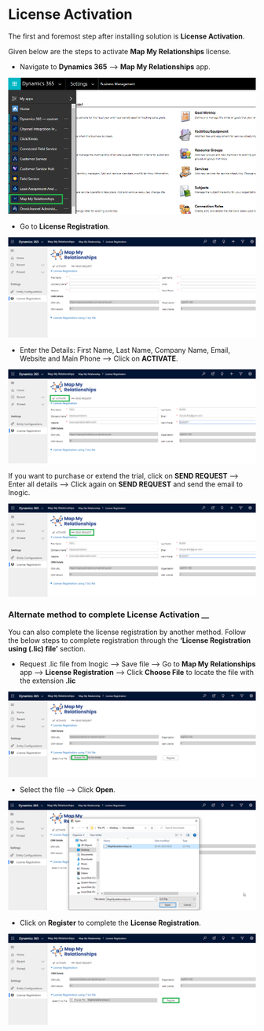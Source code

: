 # License Activation

The first and foremost step after installing solution is **License Activation**.

Given below are the steps to activate **Map My Relationships** license.

* Navigate to **Dynamics 365** --> **Map My Relationships** app.&#x20;

![](<../../.gitbook/assets/4 (33).png>)

* Go to **License Registration**.

![](<../../.gitbook/assets/5 (10).png>)

* Enter the Details: First Name, Last Name, Company Name, Email, Website and Main Phone --> Click on **ACTIVATE**.

![](<../../.gitbook/assets/6 (18).png>)

If you want to purchase or extend the trial, click on **SEND REQUEST** --> Enter all details --> Click again on **SEND REQUEST** and send the email to Inogic.

![](<../../.gitbook/assets/7 (12).png>)

### Alternate method to complete License Activation __&#x20;

You can also complete the license registration by another method. Follow the below steps to complete registration through the **‘License Registration using (.lic) file’** section.

* Request .lic file from Inogic --> Save file --> Go to **Map My Relationships** app --> **License Registration** --> Click **Choose File** to locate the file with the extension **.lic**

![](<../../.gitbook/assets/9 (1).png>)

* Select the file --> Click **Open**.

![](<../../.gitbook/assets/10 (1).png>)

* Click on **Register** to complete the **License Registration**.

![](<../../.gitbook/assets/8 (4).png>)
